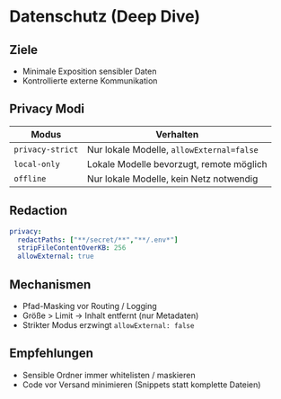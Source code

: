 # Datenschutz (Deep Dive)

<!-- TOC START -->
<!-- TOC END -->

## Ziele
- Minimale Exposition sensibler Daten
- Kontrollierte externe Kommunikation

## Privacy Modi
| Modus | Verhalten |
|-------|-----------|
| `privacy-strict` | Nur lokale Modelle, `allowExternal=false` |
| `local-only` | Lokale Modelle bevorzugt, remote möglich |
| `offline` | Nur lokale Modelle, kein Netz notwendig |

## Redaction
```yaml
privacy:
  redactPaths: ["**/secret/**","**/.env*"]
  stripFileContentOverKB: 256
  allowExternal: true
```

## Mechanismen
- Pfad-Masking vor Routing / Logging
- Größe > Limit → Inhalt entfernt (nur Metadaten)
- Strikter Modus erzwingt `allowExternal: false`

## Empfehlungen
- Sensible Ordner immer whitelisten / maskieren
- Code vor Versand minimieren (Snippets statt komplette Dateien)
